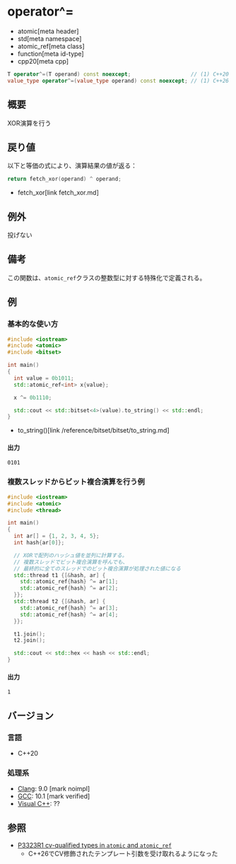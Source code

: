 # operator^=
* atomic[meta header]
* std[meta namespace]
* atomic_ref[meta class]
* function[meta id-type]
* cpp20[meta cpp]

```cpp
T operator^=(T operand) const noexcept;                   // (1) C++20
value_type operator^=(value_type operand) const noexcept; // (1) C++26
```

## 概要
XOR演算を行う


## 戻り値
以下と等価の式により、演算結果の値が返る：

```cpp
return fetch_xor(operand) ^ operand;
```
* fetch_xor[link fetch_xor.md]


## 例外
投げない


## 備考
この関数は、`atomic_ref`クラスの整数型に対する特殊化で定義される。


## 例
### 基本的な使い方
```cpp example
#include <iostream>
#include <atomic>
#include <bitset>

int main()
{
  int value = 0b1011;
  std::atomic_ref<int> x{value};

  x ^= 0b1110;

  std::cout << std::bitset<4>(value).to_string() << std::endl;
}
```
* to_string()[link /reference/bitset/bitset/to_string.md]

#### 出力
```
0101
```

### 複数スレッドからビット複合演算を行う例
```cpp example
#include <iostream>
#include <atomic>
#include <thread>

int main()
{
  int ar[] = {1, 2, 3, 4, 5};
  int hash{ar[0]};

  // XORで配列のハッシュ値を並列に計算する。
  // 複数スレッドでビット複合演算を呼んでも、
  // 最終的に全てのスレッドでのビット複合演算が処理された値になる
  std::thread t1 {[&hash, ar] {
    std::atomic_ref{hash} ^= ar[1];
    std::atomic_ref{hash} ^= ar[2];
  }};
  std::thread t2 {[&hash, ar] {
    std::atomic_ref{hash} ^= ar[3];
    std::atomic_ref{hash} ^= ar[4];
  }};

  t1.join();
  t2.join();

  std::cout << std::hex << hash << std::endl;
}
```

#### 出力
```
1
```

## バージョン
### 言語
- C++20

### 処理系
- [Clang](/implementation.md#clang): 9.0 [mark noimpl]
- [GCC](/implementation.md#gcc): 10.1 [mark verified]
- [Visual C++](/implementation.md#visual_cpp): ??


## 参照
- [P3323R1 cv-qualified types in `atomic` and `atomic_ref`](https://open-std.org/jtc1/sc22/wg21/docs/papers/2024/p3323r1.html)
    - C++26でCV修飾されたテンプレート引数を受け取れるようになった
